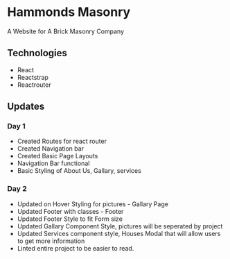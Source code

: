 # Hammonds Masonry
A Website for A Brick Masonry Company

## Technologies
- React
- Reactstrap 
- Reactrouter

## Updates 
### Day 1
 - Created Routes for react router
 - Created Navigation bar 
 - Created Basic Page Layouts
 - Navigation Bar functional
 - Basic Styling of About Us, Gallary, services
### Day 2 
 - Updated on Hover Styling for pictures - Gallary Page
 - Updated Footer with classes - Footer
 - Updated Footer Style to fit Form size 
 - Updated Gallary Component Style, pictures will be seperated by project
 - Updated Services component style, Houses Modal that will allow users to get more information 
 - Linted entire project to be easier to read. 
